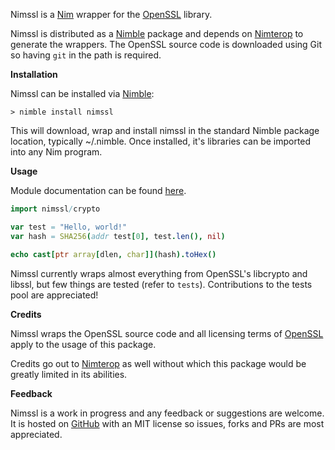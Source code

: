 Nimssl is a [Nim](https://nim-lang.org/) wrapper for the [OpenSSL](https://github.com/openssl/openssl) library.

Nimssl is distributed as a [Nimble](https://github.com/nim-lang/nimble) package and depends on [Nimterop](https://github.com/nimterop/nimterop) to generate the wrappers. The OpenSSL source code is downloaded using Git so having ```git``` in the path is required.

__Installation__

Nimssl can be installed via [Nimble](https://github.com/nim-lang/nimble):

```
> nimble install nimssl
```

This will download, wrap and install nimssl in the standard Nimble package location, typically ~/.nimble. Once installed, it's libraries can be imported into any Nim program.

__Usage__

Module documentation can be found [here](http://nimgen.genotrance.com/nimssl).

```nim
import nimssl/crypto

var test = "Hello, world!"
var hash = SHA256(addr test[0], test.len(), nil)

echo cast[ptr array[dlen, char]](hash).toHex()
```

Nimssl currently wraps almost everything from OpenSSL's libcrypto and libssl, but few things are tested (refer to `tests`). Contributions to the tests pool are appreciated!

__Credits__

Nimssl wraps the OpenSSL source code and all licensing terms of [OpenSSL](https://www.openssl.org/source/license.html) apply to the usage of this package.

Credits go out to [Nimterop](https://github.com/nimterop/nimterop) as well without which this package would be greatly limited in its abilities.

__Feedback__

Nimssl is a work in progress and any feedback or suggestions are welcome. It is hosted on [GitHub](https://github.com/genotrance/nimssl) with an MIT license so issues, forks and PRs are most appreciated.
